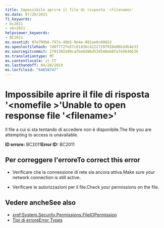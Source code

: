 ```yaml
---
title: Impossibile aprire il file di risposta '<filename>'
ms.date: 07/20/2015
f1_keywords:
- bc2011
- vbc2011
helpviewer_keywords:
- BC2011
ms.assetid: 07e799b6-797a-49b5-9e4e-081ae0c68653
ms.openlocfilehash: 7d0f772fe57c61436c42227297910e08b3db4e33
ms.sourcegitcommit: 2701302a99cafbe0d86d53d540eb0fa7e9b46b36
ms.translationtype: MT
ms.contentlocale: it-IT
ms.lasthandoff: 04/28/2019
ms.locfileid: "64658747"
---
```

# <a name="unable-to-open-response-file-filename"></a><span data-ttu-id="96ba8-102">Impossibile aprire il file di risposta '\<nomefile >'</span><span class="sxs-lookup"><span data-stu-id="96ba8-102">Unable to open response file '\<filename>'</span></span>
<span data-ttu-id="96ba8-103">Il file a cui si sta tentando di accedere non è disponibile.</span><span class="sxs-lookup"><span data-stu-id="96ba8-103">The file you are attempting to access is unavailable.</span></span>  
  
 <span data-ttu-id="96ba8-104">**ID errore:** BC2011</span><span class="sxs-lookup"><span data-stu-id="96ba8-104">**Error ID:** BC2011</span></span>  
  
## <a name="to-correct-this-error"></a><span data-ttu-id="96ba8-105">Per correggere l'errore</span><span class="sxs-lookup"><span data-stu-id="96ba8-105">To correct this error</span></span>  
  
- <span data-ttu-id="96ba8-106">Verificare che la connessione di rete sia ancora attiva.</span><span class="sxs-lookup"><span data-stu-id="96ba8-106">Make sure your network connection is still active.</span></span>  
  
- <span data-ttu-id="96ba8-107">Verificare le autorizzazioni per il file.</span><span class="sxs-lookup"><span data-stu-id="96ba8-107">Check your permissions on the file.</span></span>  
  
## <a name="see-also"></a><span data-ttu-id="96ba8-108">Vedere anche</span><span class="sxs-lookup"><span data-stu-id="96ba8-108">See also</span></span>

- <xref:System.Security.Permissions.FileIOPermission>
- [<span data-ttu-id="96ba8-109">Tipi di errore</span><span class="sxs-lookup"><span data-stu-id="96ba8-109">Error Types</span></span>](../../visual-basic/programming-guide/language-features/error-types.md)
